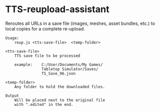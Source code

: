 # TTS-reupload-assistant

Reroutes all URLs in a save file (images, meshes, asset bundles, etc.) to local copies for a complete re-upload.

```
Usage:
	reup.js <tts-save-file>  <temp-folder>

<tts-save-file>
	TTS save file to be processed

	example:	C:/User/Documents/My Games/
				Tabletop Simulator/Saves/
				TS_Save_96.json
				
<temp-folder>
	Any folder to hold the downloaded files.

Output
	Will be placed next to the original file
	with ".edited" in the end.
```
